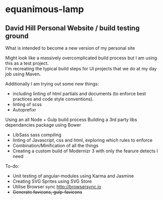 # equanimous-lamp
## David Hill Personal Website / build testing ground

What is intended to become a new version of my personal site

Might look like a massively overcomplicated build process but I am using this as a test project.  
I'm recreating the typical build steps for UI projects that we do at my day job using Maven.

Additionally I am trying out some new things:
  * including linting of html partials and documents (to enforce best practices and code style conventions).
  * linting of scss
  * Autoprefixr

Using an all Node + Gulp build process
Building a 3rd party libs dependancies package using Bower


 * LibSass sass compiling
 * linting of Javascript, css and html, exploring which rules to enforce
 * Combination/Minification of all the things
 * Creating a custom build of Modernizr 3 with only the fearure detects I need

 To-do:
  * Unit testing of angular-modules using Karma and Jasmine
  * Creating SVG Sprites using SVG Store
  * Utilise Browser sync http://browsersync.io
  * ~~Generate favicons, gulp-favicons~~
